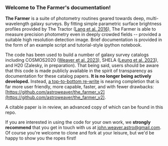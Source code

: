 ### Welcome to The Farmer's documentation!

**The Farmer** is a suite of photometry routines geared towards deep, multi-wavelength galaxy surveys. By fitting simple parametric surface brightness profiles provided by The Tractor ([Lang et al. 2016](https://ui.adsabs.harvard.edu/abs/2016ascl.soft04008L/abstract)), The Farmer is able to measure precision photometry even in deeply crowded fields -- provided a suitable high resolution detection image. Brief documentation is provided in the form of an example script and tutorial-style ipython notebook.

The code has been used to build a number of galaxy survey catalogs including COSMOS2020 ([Weaver et al. 2023](https://ui.adsabs.harvard.edu/abs/2022ApJS..258...11W/abstract)), SHELA ([Leung et al. 2023](https://ui.adsabs.harvard.edu/abs/2023arXiv230100908L/abstract)), and H20 (Zalesky, in preparation). That being said, users should be aware that this code is made publicly available in the spirit of transparency as documentation for these catalog papers. **It is no longer being actively developed.** Instead, [a top-to-bottom re-write](https://github.com/astroweaver/the_farmer_v2) is nearing completion that is far more user friendly, more capable, faster, and with fewer drawbacks: [https://github.com/astroweaver/the_farmer_v2](https://github.com/astroweaver/the_farmer_v2).

A citable paper is in review, an advanced copy of which can be found in this repo.

If you are interested in using the code for your own work, we **strongly recommend** that you get in touch with us at [john.weaver.astro@gmail.com](john.weaver.astro@gmail.com). Of course you're welcome to clone and fork at your leisure, but we'd be happy to show you the ropes first!

